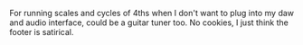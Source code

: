For running scales and cycles of 4ths when I don't want to plug into my daw and audio interface, could be a guitar tuner too. No cookies, I just think the footer is satirical.
